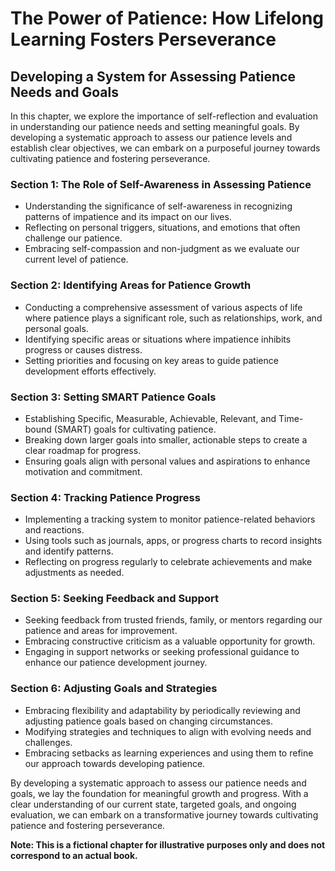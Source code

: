 The Power of Patience: How Lifelong Learning Fosters Perseverance
=================================================================

Developing a System for Assessing Patience Needs and Goals
---------------------------------------------------------------------

In this chapter, we explore the importance of self-reflection and evaluation in understanding our patience needs and setting meaningful goals. By developing a systematic approach to assess our patience levels and establish clear objectives, we can embark on a purposeful journey towards cultivating patience and fostering perseverance.

### Section 1: The Role of Self-Awareness in Assessing Patience

* Understanding the significance of self-awareness in recognizing patterns of impatience and its impact on our lives.
* Reflecting on personal triggers, situations, and emotions that often challenge our patience.
* Embracing self-compassion and non-judgment as we evaluate our current level of patience.

### Section 2: Identifying Areas for Patience Growth

* Conducting a comprehensive assessment of various aspects of life where patience plays a significant role, such as relationships, work, and personal goals.
* Identifying specific areas or situations where impatience inhibits progress or causes distress.
* Setting priorities and focusing on key areas to guide patience development efforts effectively.

### Section 3: Setting SMART Patience Goals

* Establishing Specific, Measurable, Achievable, Relevant, and Time-bound (SMART) goals for cultivating patience.
* Breaking down larger goals into smaller, actionable steps to create a clear roadmap for progress.
* Ensuring goals align with personal values and aspirations to enhance motivation and commitment.

### Section 4: Tracking Patience Progress

* Implementing a tracking system to monitor patience-related behaviors and reactions.
* Using tools such as journals, apps, or progress charts to record insights and identify patterns.
* Reflecting on progress regularly to celebrate achievements and make adjustments as needed.

### Section 5: Seeking Feedback and Support

* Seeking feedback from trusted friends, family, or mentors regarding our patience and areas for improvement.
* Embracing constructive criticism as a valuable opportunity for growth.
* Engaging in support networks or seeking professional guidance to enhance our patience development journey.

### Section 6: Adjusting Goals and Strategies

* Embracing flexibility and adaptability by periodically reviewing and adjusting patience goals based on changing circumstances.
* Modifying strategies and techniques to align with evolving needs and challenges.
* Embracing setbacks as learning experiences and using them to refine our approach towards developing patience.

By developing a systematic approach to assess our patience needs and goals, we lay the foundation for meaningful growth and progress. With a clear understanding of our current state, targeted goals, and ongoing evaluation, we can embark on a transformative journey towards cultivating patience and fostering perseverance.

**Note: This is a fictional chapter for illustrative purposes only and does not correspond to an actual book.**
